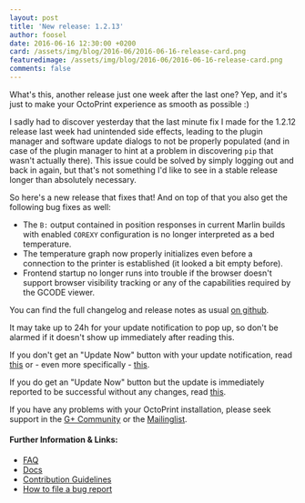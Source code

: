 ```yaml
---
layout: post
title: 'New release: 1.2.13'
author: foosel
date: 2016-06-16 12:30:00 +0200
card: /assets/img/blog/2016-06/2016-06-16-release-card.png
featuredimage: /assets/img/blog/2016-06/2016-06-16-release-card.png
comments: false
---
```


What's this, another release just one week after the last one? Yep, and
it's just to make your OctoPrint experience as smooth as possible :)

<!-- more -->

I sadly had to discover yesterday that the last minute fix I made for the
1.2.12 release last week had unintended side effects, leading to the
plugin manager and software update dialogs to not be properly populated
(and in case of the plugin manager to hint at a problem in discovering
`pip` that wasn't actually there). This issue could be solved by simply
logging out and back in again, but that's not something I'd like to see
in a stable release longer than absolutely necessary.

So here's a new release that fixes that! And on top of that you also get
the following bug fixes as well:

  * The `B:` output contained in position responses in current Marlin builds
    with enabled `COREXY` configuration is no longer interpreted as a bed
    temperature.
  * The temperature graph now properly initializes even before a connection
    to the printer is established (it looked a bit empty before).
  * Frontend startup no longer runs into trouble if the browser doesn't support
    browser visibility tracking or any of the capabilities required by
    the GCODE viewer.

You can find the full changelog and release notes as usual 
[on github](https://github.com/foosel/OctoPrint/releases/tag/1.2.13).

It may take up to 24h for your update notification to pop up, so don't 
be alarmed if it doesn't show up immediately after reading this.

If you don't get an "Update Now" button with your update notification, 
read [this](https://github.com/foosel/OctoPrint/wiki/Plugin:-Software-Update#making-octoprint-updateable-on-existing-installations)
or - even more specifically - [this](https://github.com/foosel/OctoPrint/wiki/Plugin:-Software-Update#octoprint--125).

If you do get an "Update Now" button but the update is immediately 
reported to be successful without any changes, read [this](https://github.com/foosel/OctoPrint/wiki/FAQ#im-running-127-i-tried-to-update-to-a-newer-version-via-the-software-update-plugin-but-im-still-on-127-after-restart).

If you have any problems with your OctoPrint installation, please seek 
support in the [G+ Community](https://plus.google.com/communities/102771308349328485741)
or the [Mailinglist](https://groups.google.com/group/octoprint). 

#### Further Information & Links:

  * [FAQ](https://github.com/foosel/OctoPrint/wiki/FAQ)
  * [Docs](http://docs.octoprint.org/)
  * [Contribution Guidelines](https://github.com/foosel/OctoPrint/blob/master/CONTRIBUTING.md)
  * [How to file a bug report](https://github.com/foosel/OctoPrint/blob/master/CONTRIBUTING.md#how-to-file-a-bug-report)
